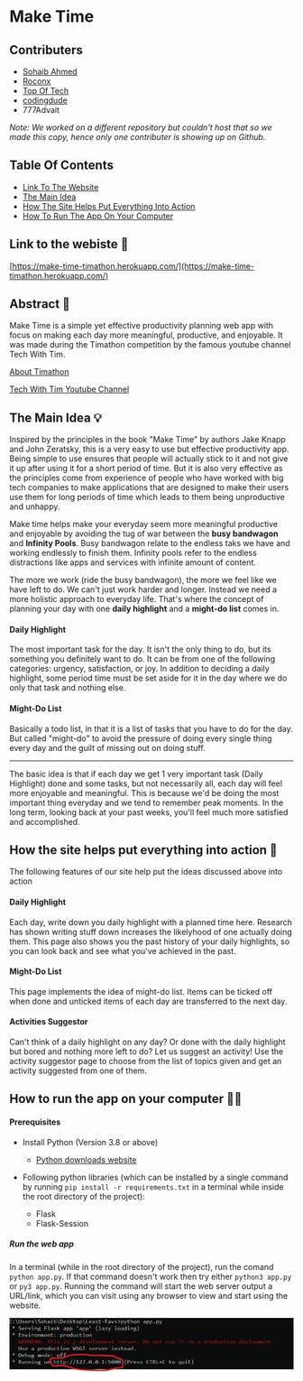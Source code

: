 # Make Time

## Contributers

- [Sohaib Ahmed](https://github.com/Sohaib-50)
- [Roconx](https://github.com/Roconx)
- [Top Of Tech](https://github.com/Top-Of-Tech)
- [codingdude](https://github.com/codingdudepy)
- 777Advait

*Note: We worked on a different repository but couldn't host that so we made this copy, hence only one contributer is showing up on Github.*

## Table Of Contents

- [Link To The Website](https://github.com/codingdudepy/Make-Time#link-to-the-webiste-)
- [The Main Idea](https://github.com/codingdudepy/Make-Time#the-main-idea-)
- [How The Site Helps Put Everything Into Action](https://github.com/codingdudepy/Make-Time#how-the-site-helps-put-everything-into-action-)
- [How To Run The App On Your Computer](https://github.com/codingdudepy/Make-Time#how-to-run-the-app-on-your-computer-)

## Link to the webiste 🔗

[https://make-time-timathon.herokuapp.com/](https://make-time-timathon.herokuapp.com/)

## Abstract 📄

Make Time is a simple yet effective productivity planning web app with focus on making each day more meaningful, productive, and enjoyable. It was made during the Timathon competition by the famous youtube channel Tech With Tim.

[About Timathon](https://twtcodejam.net/)

[Tech With Tim Youtube Channel](https://www.youtube.com/channel/UC4JX40jDee_tINbkjycV4Sg)

## The Main Idea 💡

Inspired by the principles in the book "Make Time" by authors Jake Knapp and John Zeratsky, this is a very easy to use but effective productivity app. Being simple to use ensures that people will actually stick to it and not give it up after using it for a short period of time. But it is also very effective as the principles come from experience of people who have worked with big tech companies to make applications that are designed to make their users use them for long periods of time which leads to them being unproductive and unhappy.

Make time helps make your everyday seem more meaningful productive and enjoyable by avoiding the tug of war between the **busy bandwagon** and **Infinity Pools**. Busy bandwagon relate to the endless taks we have and working endlessly to finish them. Infinity pools refer to the endless distractions like apps and services with infinite amount of content.

The more we work (ride the busy bandwagon), the more we feel like we have left to do. We can't just work harder and longer. Instead we need a more holistic approach to everyday life. That's where the concept of planning your day with one **daily highlight** and a **might-do list** comes in.

#### Daily Highlight

The most important task for the day. It isn't the only thing to do, but its something you definitely want to do. It can be from one of the following categories: urgency, satisfaction, or joy. In addition to deciding a daily highlight, some period time must be set aside for it in the day where we do only that task and nothing else.

#### Might-Do List

Basically a todo list, in that it is a list of tasks that you have to do for the day. But called "might-do" to avoid the pressure of doing every single thing every day and the guilt of missing out on doing stuff.

---

The basic idea is that if each day we get 1 very important task (Daily Highlight) done and some tasks, but not necessarily all, each day will feel more enjoyable and meaningful. This is because we'd be doing the most important thing everyday and we tend to remember peak moments. In the long term, looking back at your past weeks, you'll feel much more satisfied and accomplished.

## How the site helps put everything into action 🙌

The following features of our site help put the ideas discussed above into action

#### Daily Highlight

Each day, write down you daily highlight with a planned time here. Research has shown writing stuff down increases the likelyhood of one actually doing them. This page also shows you the past history of your daily highlights, so you can look back and see what you've achieved in the past.

#### Might-Do List

This page implements the idea of might-do list. Items can be ticked off when done and unticked items of each day are transferred to the next day.

#### Activities Suggestor

Can't think of a daily highlight on any day? Or done with the daily highlight but bored and nothing more left to do? Let us suggest an activity! Use the activity suggestor page to choose from the list of topics given and get an activity suggested from one of them.

## How to run the app on your computer 🐱‍💻

#### Prerequisites

* Install Python (Version 3.8 or above)

  * [Python downloads website](https://www.python.org/downloads/)
* Following python libraries (which can be installed by a single command by running `pip install -r requirements.txt` in a terminal while inside the root directory of the  project):

  * Flask
  * Flask-Session

##### Run the web app

In a terminal (while in the root directory of the project), run the comand `python app.py`. If that command doesn't work then try either `python3 app.py` or `py3 app.py`. Running the command will start the web server output a URL/link, which you can visit using any browser to view and start using the website.

![](image/README/1650233040788.png)
